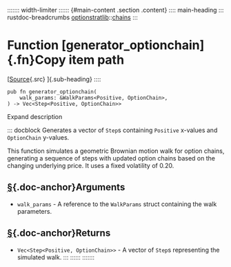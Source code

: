::::::: width-limiter
:::::: {#main-content .section .content}
:::: main-heading
::: rustdoc-breadcrumbs
[optionstratlib](../index.html)::[chains](index.html)
:::

# Function [generator_optionchain]{.fn}Copy item path

[[Source](../../src/optionstratlib/chains/generators.rs.html#64-147){.src}
]{.sub-heading}
::::

``` {.rust .item-decl}
pub fn generator_optionchain(
    walk_params: &WalkParams<Positive, OptionChain>,
) -> Vec<Step<Positive, OptionChain>>
```

Expand description

::: docblock
Generates a vector of `Step`s containing `Positive` x-values and
`OptionChain` y-values.

This function simulates a geometric Brownian motion walk for option
chains, generating a sequence of steps with updated option chains based
on the changing underlying price. It uses a fixed volatility of 0.20.

## [§](#arguments){.doc-anchor}Arguments

- `walk_params` - A reference to the `WalkParams` struct containing the
  walk parameters.

## [§](#returns){.doc-anchor}Returns

- `Vec<Step<Positive, OptionChain>>` - A vector of `Step`s representing
  the simulated walk.
:::
::::::
:::::::
